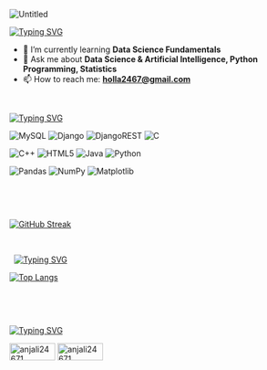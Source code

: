 ![Untitled](https://github.com/anjali24671/anjali24671/assets/125444975/7477650e-b52e-472b-b447-e6c4302f4a54)







[![Typing SVG](https://readme-typing-svg.demolab.com?font=Fira+Code&pause=1000&width=435&lines=About+Me%3A)](https://git.io/typing-svg)

- 🌱 I’m currently learning **Data Science Fundamentals**
- 💬 Ask me about **Data Science & Artificial Intelligence, Python Programming, Statistics**
- 📫 How to reach me: **holla2467@gmail.com**

&nbsp;

[![Typing SVG](https://readme-typing-svg.demolab.com?font=Fira+Code&pause=1000&width=435&lines=Tech+Stack)](https://git.io/typing-svg)

![MySQL](https://img.shields.io/badge/mysql-%2300f.svg?style=for-the-badge&logo=mysql&logoColor=white)   ![Django](https://img.shields.io/badge/django-%23092E20.svg?style=for-the-badge&logo=django&logoColor=white)   ![DjangoREST](https://img.shields.io/badge/DJANGO-REST-ff1709?style=for-the-badge&logo=django&logoColor=white&color=ff1709&labelColor=gray)   ![C](https://img.shields.io/badge/c-%2300599C.svg?style=for-the-badge&logo=c&logoColor=white)

![C++](https://img.shields.io/badge/c++-%2300599C.svg?style=for-the-badge&logo=c%2B%2B&logoColor=white)   ![HTML5](https://img.shields.io/badge/html5-%23E34F26.svg?style=for-the-badge&logo=html5&logoColor=white)   ![Java](https://img.shields.io/badge/java-%23ED8B00.svg?style=for-the-badge&logo=openjdk&logoColor=white)   ![Python](https://img.shields.io/badge/python-3670A0?style=for-the-badge&logo=python&logoColor=ffdd54)

![Pandas](https://img.shields.io/badge/pandas-%23150458.svg?style=for-the-badge&logo=pandas&logoColor=white)   ![NumPy](https://img.shields.io/badge/numpy-%23013243.svg?style=for-the-badge&logo=numpy&logoColor=white)   ![Matplotlib](https://img.shields.io/badge/Matplotlib-%23ffffff.svg?style=for-the-badge&logo=Matplotlib&logoColor=black)

&nbsp;

&nbsp;


 [![GitHub Streak](https://streak-stats.demolab.com?user=anjali24671&theme=github-dark)](https://git.io/streak-stats)


&nbsp;

&nbsp;
[![Typing SVG](https://readme-typing-svg.demolab.com?font=Fira+Code&pause=1000&multiline=true&width=435&lines=Languages%3A)](https://git.io/typing-svg)

[![Top Langs](https://github-readme-stats.vercel.app/api/top-langs/?username=anuraghazra&layout=compact)](https://github.com/anuraghazra/github-readme-stats)


&nbsp;

&nbsp;

[![Typing SVG](https://readme-typing-svg.demolab.com?font=Fira+Code&pause=1000&width=435&lines=How+to+contact%3A)](https://git.io/typing-svg)
<p align="left">
<a href="https://linkedin.com/in/anjali-sharma-a76859272" target="blank"><img align="center" src="https://img.shields.io/badge/LinkedIn-0077B5?style=for-the-badge&logo=linkedin&logoColor=whiteg" alt="anjali24671" height="30" width="80" /></a>
<a href="https://instagram.com/anjali24671" target="blank"><img align="center" src="https://img.shields.io/badge/Instagram-E4405F?style=for-the-badge&logo=instagram&logoColor=white" alt="anjali24671" height="30" width="80" /></a>
</p>

